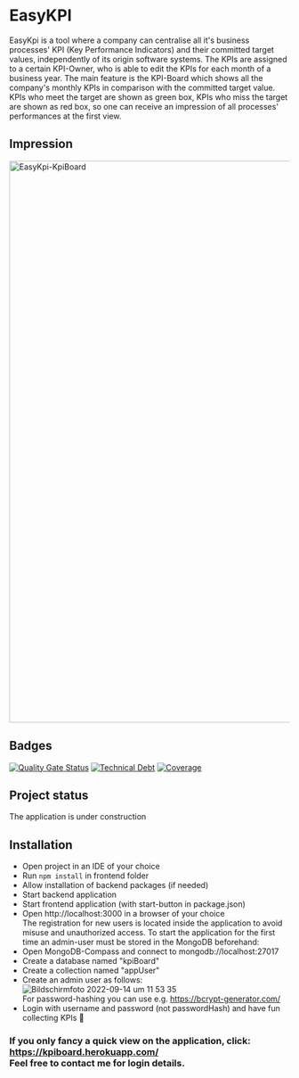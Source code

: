 # EasyKPI
EasyKpi is a tool where a company can centralise all it's business processes' KPI (Key Performance Indicators) and their committed target values, independently of its origin software systems. 
The KPIs are assigned to a certain KPI-Owner, who is able to edit the KPIs for each month of a business year. 
The main feature is the KPI-Board which shows all the company's monthly KPIs in comparison with the committed target value. 
KPIs who meet the target are shown as green box, KPIs who miss the target are shown as red box, so one can 
receive an impression of all processes' performances at the first view.

## Impression
<img width="1008" alt="EasyKpi-KpiBoard" src="https://user-images.githubusercontent.com/108395674/190125103-c98c390d-19d8-4424-88cc-b16887d2be48.png">

## Badges
[![Quality Gate Status](https://sonarcloud.io/api/project_badges/measure?project=claudiadreifke_Capstone-KPIBoard-backend&metric=alert_status)](https://sonarcloud.io/summary/new_code?id=claudiadreifke_Capstone-KPIBoard-backend)
[![Technical Debt](https://sonarcloud.io/api/project_badges/measure?project=claudiadreifke_Capstone-KPIBoard-backend&metric=sqale_index)](https://sonarcloud.io/summary/new_code?id=claudiadreifke_Capstone-KPIBoard-backend)
[![Coverage](https://sonarcloud.io/api/project_badges/measure?project=claudiadreifke_Capstone-KPIBoard-backend&metric=coverage)](https://sonarcloud.io/summary/new_code?id=claudiadreifke_Capstone-KPIBoard-backend)

## Project status
The application is under construction

## Installation
- Open project in an IDE of your choice <br>
- Run `npm install` in frontend folder <br>
- Allow installation of backend packages (if needed)<br>
- Start backend application<br>
- Start frontend application (with start-button in package.json)<br>
- Open http://localhost:3000 in a browser of your choice <br>
The registration for new users is located inside the application to avoid misuse and unauthorized access. To start the application for the first time an admin-user must be stored in the MongoDB beforehand:<br>
- Open MongoDB-Compass and connect to mongodb://localhost:27017<br>
- Create a database named "kpiBoard"<br>
- Create a collection named "appUser"<br>
- Create an admin user as follows:<br>
![Bildschirmfoto 2022-09-14 um 11 53 35](https://user-images.githubusercontent.com/108395674/190124934-480ac3d3-c809-4703-8ee5-18744ec25963.png)<br>
For password-hashing you can use e.g. https://bcrypt-generator.com/<br>
- Login with username and password (not passwordHash) and have fun collecting KPIs 🚥<br>

### If you only fancy a quick view on the application, click: https://kpiboard.herokuapp.com/ <br> Feel free to contact me for login details.
